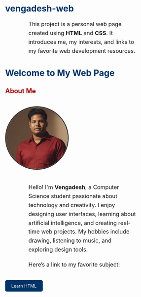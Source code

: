 # vengadesh-web
This project is a personal web page created using **HTML** and **CSS**.   It introduces me, my interests, and links to my favorite web development resources.
<!DOCTYPE html>
<html lang="en">
<head>
  <meta charset="UTF-8">
  <meta name="viewport" content="width=device-width, initial-scale=1.0">
  <title>Vengadesh - Personal Web Page</title>
  <style>
    /* Animated background colors */
    @keyframes colorChange {
      0%   { background-color: #ffcccc; }
      25%  { background-color: #ccffcc; }
      50%  { background-color: #ccccff; }
      75%  { background-color: #fff0b3; }
      100% { background-color: #ffcccc; }
    }

    body {
      font-family: Arial, sans-serif;
      color: #222;
      text-align: center;
      animation: colorChange 12s infinite;
      transition: background-color 1s ease-in-out;
      margin: 0;
      padding: 30px;
    }

    h1 {
      color: #003366;
    }

    h2 {
      color: #990000;
    }

    p {
      font-size: 18px;
      width: 70%;
      margin: 20px auto;
      line-height: 1.6;
    }

    img {
      width: 200px;
      height: 200px;
      border-radius: 50%;
      border: 3px solid #333;
      margin: 20px 0;
      object-fit: cover;
    }

    a {
      display: inline-block;
      color: white;
      background-color: #003366;
      padding: 10px 20px;
      border-radius: 5px;
      text-decoration: none;
      margin-top: 15px;
    }

    a:hover {
      background-color: #0055a4;
    }
  </style>
</head>

<body>
  <h1>Welcome to My Web Page</h1>
  <h2>About Me</h2>

  <!-- This line displays your actual image -->
  <img src="vengadesh.png" alt="Vengadesh Photo">

  <p>Hello! I'm <b>Vengadesh</b>, a Computer Science student passionate about technology and creativity.  
  I enjoy designing user interfaces, learning about artificial intelligence, and creating real-time web projects.  
  My hobbies include drawing, listening to music, and exploring design tools.</p>

  <p>Here’s a link to my favorite subject:</p>
  <a href="https://www.w3schools.com/html/" target="_blank">Learn HTML</a>
</body>
</html>

